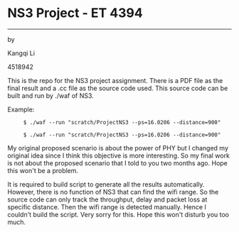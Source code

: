 # NS3 Project - ET 4394

------
by

 Kangqi Li
 
 4518942

This is the repo for the NS3 project assignment. There is a PDF file as the final result and a .cc file as the source code used. This source code can be built and run by ./waf of NS3.

Example: 
         
         $ ./waf --run "scratch/ProjectNS3 --ps=16.0206 --distance=900"
       
         $ ./waf --run "scratch/ProjectNS3 --ps=16.0206 --distance=900"
         
         

My original proposed scenario is about the power of PHY but I changed my original idea since I think this objective is more interesting. So my final work is not about the proposed scenario that I told to you two months ago. Hope this won't be a problem.

It is required to build script to generate all the results automatically. However, there is no function of NS3 that can find the wifi range. So the source code can only track the throughput, delay and packet loss at specific distance. Then the wifi range is detected manually. Hence I couldn't build the script. Very sorry for this. Hope this won't disturb you too much.
